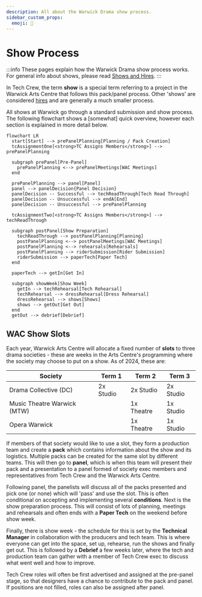 ```yaml
---
description: All about the Warwick Drama show process.
sidebar_custom_props:
  emoji: 📃
---
```

# Show Process

:::info
These pages explain how the Warwick Drama show process works. For general info about shows, please
read [Shows and Hires](../tech-crew/shows-hires).
:::

In Tech Crew, the term **show** is a special term referring to a project in the Warwick Arts Centre that follows
this pack/panel process. Other 'shows' are considered [hires](../tech-crew/shows-hires#hires) and are generally a much
smaller process.

All shows at Warwick go through a standard submission and show process. The following flowchart shows a [somewhat]
quick overview, however each section is explained in more detail below.

```mermaid
flowchart LR
  start[Start] --> prePanelPlanning[Planning / Pack Creation]
  tcAssignmentOne[<strong>TC Assigns Members</strong>] --> prePanelPlanning

  subgraph prePanel[Pre-Panel]
    prePanelPlanning <--> prePanelMeetings[WAC Meetings]
  end

  prePanelPlanning --> panel[Panel]
  panel --> panelDecision{Panel Decision}
  panelDecision -- Successful --> techReadThrough[Tech Read Through]
  panelDecision -- Unsuccessful --> endA[End]
  panelDecision -- Unsuccessful --> prePanelPlanning

  tcAssignmentTwo[<strong>TC Assigns Members</strong>] --> techReadThrough

  subgraph postPanel[Show Preparation]
    techReadThrough --> postPanelPlanning[Planning]
    postPanelPlanning <--> postPanelMeetings[WAC Meetings]
    postPanelPlanning <--> rehearsals[Rehearsals]
    postPanelPlanning --> riderSubmission[Rider Submission]
    riderSubmission --> paperTech[Paper Tech]
  end

  paperTech --> getIn[Get In]

  subgraph showWeek[Show Week]
    getIn --> techRehearsal[Tech Rehearsal]
    techRehearsal --> dressRehearsal[Dress Rehearsal]
    dressRehearsal --> shows[Shows]
    shows --> getOut[Get Out]
  end
  getOut --> debrief[Debrief]
```

## WAC Show Slots

Each year, Warwick Arts Centre will allocate a fixed number of **slots** to three drama societies - these are weeks in
the Arts Centre's programming where the society may choose to put on a show. As of 2024, these are:

| Society                     | Term 1    | Term 2     | Term 3    |
|-----------------------------|-----------|------------|-----------|
| Drama Collective (DC)       | 2x Studio | 2x Studio  | 2x Studio |
| Music Theatre Warwick (MTW) |           | 1x Theatre | 1x Studio |
| Opera Warwick               |           | 1x Theatre | 1x Studio |

If members of that society would like to use a slot, they form a production team and create a **pack** which
contains information about the show and its logistics. Multiple packs can be created for the same slot by different
teams. This will then go to **panel**, which is when this team will present their pack and a presentation to a panel
formed of society exec members and representatives from Tech Crew and the Warwick Arts Centre.

Following panel, the panelists will discuss all of the packs presented and pick one (or none) which will 'pass' and
use the slot. This is often conditional on accepting and implementing several **conditions**. Next is the show
preparation process. This will consist of lots of planning, meetings and rehearsals and often ends with a **Paper
Tech** on the weekend before show week.

Finally, there is show week - the schedule for this is set by the **Technical Manager** in collaboration with the
producers and tech team. This is where everyone can get into the space, set up, rehearse, run the shows and finally
get out. This is followed by a **Debrief** a few weeks later, where the tech and production team can gather with a
member of Tech Crew exec to discuss what went well and how to improve.

Tech Crew roles will often be first advertised and assigned at the pre-panel stage, so that designers have a chance to
contribute to the pack and panel. If positions are not filled, roles can also be assigned after panel.